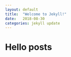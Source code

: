 ```yaml
---
layout: default
title:  "Welcome to Jekyll!"
date:   2018-08-30
categories: jekyll update
---
```




# Hello posts
